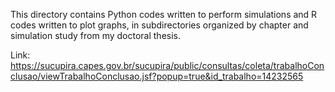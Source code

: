 This directory contains Python codes written to perform simulations and R codes written to plot graphs, in subdirectories organized by chapter and simulation study from my doctoral thesis.

Link: https://sucupira.capes.gov.br/sucupira/public/consultas/coleta/trabalhoConclusao/viewTrabalhoConclusao.jsf?popup=true&id_trabalho=14232565
